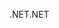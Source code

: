 <span data-ttu-id="53e14-101">.NET</span><span class="sxs-lookup"><span data-stu-id="53e14-101">.NET</span></span>